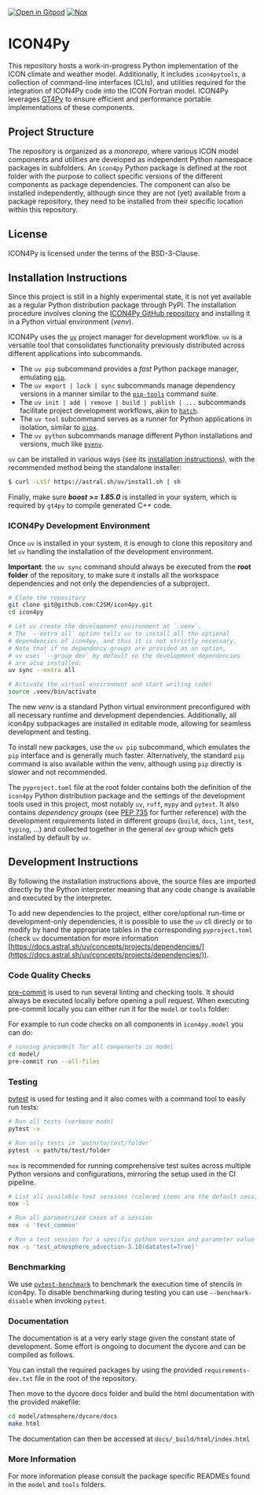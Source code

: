 [![Open in Gitpod](https://img.shields.io/badge/Gitpod-ready--to--code-908a85?logo=gitpod)](https://gitpod.io/#https://github.com/C2SM/icon4py)
[![Nox](https://img.shields.io/badge/%F0%9F%A6%8A-Nox-D85E00.svg)](https://github.com/wntrblm/nox)


# ICON4Py

This repository hosts a work-in-progress Python implementation of the ICON climate and weather model. Additionally, it includes `icon4pytools`, a collection of command-line interfaces (CLIs), and utilities required for the integration of ICON4Py code into the ICON Fortran model. ICON4Py leverages [GT4Py](https://github.com/GridTools/gt4py) to ensure efficient and performance portable implementations of these components.

## Project Structure

The repository is organized as a _monorepo_, where various ICON model components and utilities are developed as independent Python namespace packages in subfolders. An `icon4py` Python package is defined at the root folder with the purpose to collect specific versions of the different components as package dependencies. The component can also be installed independently, although since they are not (yet) available from a package repository, they need to be installed from their specific location within this repository.

## License

ICON4Py is licensed under the terms of the BSD-3-Clause.

## Installation Instructions

Since this project is still in a highly experimental state, it is not yet available as a regular Python distribution package through PyPI. The installation procedure involves cloning the [ICON4Py GitHub repository](https://github.com/C2SM/icon4py) and installing it in a Python virtual environment (_venv_).

ICON4Py uses the [`uv`](https://docs.astral.sh/uv/) project manager for development workflow. `uv` is a versatile tool that consolidates functionality previously distributed across different applications into subcommands.

- The `uv pip` subcommand provides a _fast_ Python package manager, emulating [`pip`](https://pip.pypa.io/en/stable/).
- The `uv export | lock | sync` subcommands manage dependency versions in a manner similar to the [`pip-tools`](https://pip-tools.readthedocs.io/en/stable/) command suite.
- The `uv init | add | remove | build | publish | ...` subcommands facilitate project development workflows, akin to [`hatch`](https://hatch.pypa.io/latest/).
- The `uv tool` subcommand serves as a runner for Python applications in isolation, similar to [`pipx`](https://pipx.pypa.io/stable/).
- The `uv python` subcommands manage different Python installations and versions, much like [`pyenv`](https://github.com/pyenv/pyenv).

`uv` can be installed in various ways (see its [installation instructions](https://docs.astral.sh/uv/getting-started/installation/)), with the recommended method being the standalone installer:

```bash
$ curl -LsSf https://astral.sh/uv/install.sh | sh 
```

Finally, make sure **_boost >= 1.85.0_** is installed in your system, which is required by `gt4py` to compile generated C++ code. 

### ICON4Py Development Environment

Once `uv` is installed in your system, it is enough to clone this repository and let `uv` handling the installation of the development environment. 

**Important**: the `uv sync` command should always be executed from the **root folder** of the repository, to make sure it installs all the workspace dependencies and not only the dependencies of a subproject. 

```bash
# Clone the repository
git clone git@github.com:C2SM/icon4py.git
cd icon4py

# Let uv create the development environment at `.venv`.
# The `--extra all` option tells uv to install all the optional
# dependencies of icon4py, and thus it is not strictly necessary.
# Note that if no dependency groups are provided as an option,
# uv uses `--group dev` by default so the development dependencies
# are also installed. 
uv sync --extra all

# Activate the virtual environment and start writing code!
source .venv/bin/activate
```

The new _venv_ is a standard Python virtual environment preconfigured with all necessary runtime and development dependencies. Additionally, all icon4py subpackages are installed in editable mode, allowing for seamless development and testing.

To install new packages, use the `uv pip` subcommand, which emulates the `pip` interface and is generally much faster. Alternatively, the standard `pip` command is also available within the venv, although using `pip` directly is slower and not recommended.

The `pyproject.toml` file at the root folder contains both the definition of the `icon4py` Python distribution package and the settings of the development tools used in this project, most notably `uv`, `ruff`, `mypy` and `pytest`. It also contains _dependency groups_ (see [PEP 735](https://peps.python.org/pep-0735/) for further reference) with the development requirements listed in different groups (`build`, `docs`, `lint`, `test`, `typing`, ...) and collected together in the general `dev` group which gets installed by default by `uv`.


## Development Instructions

By following the installation instructions above, the source files are imported directly by the Python interpreter meaning that any code change is available and executed by the interpreter.

To add new dependencies to the project, either core/optional run-time or development-only dependencies, it is possible to use the `uv` cli direcly or to modify by hand the appropriate tables in the corresponding `pyproject.toml` (check `uv` documentation for more information [https://docs.astral.sh/uv/concepts/projects/dependencies/](https://docs.astral.sh/uv/concepts/projects/dependencies/)).


### Code Quality Checks

[pre-commit](https://pre-commit.com/) is used to run several linting and checking tools. It should always be executed locally before opening a pull request. When executing pre-commit locally you can either run it for the `model` or `tools` folder:

For example to run code checks on all components in `icon4py.model` you can do:

```bash
# running precommit for all components in model
cd model/
pre-commit run --all-files
```

### Testing

[pytest](https://pytest.org/) is used for testing and it also comes with a command tool to easily run tests:

```bash
# Run all tests (verbose mode)
pytest -v

# Run only tests in `path/to/test/folder`
pytest -v path/to/test/folder
```

`nox` is recommended for running comprehensive test suites across multiple Python versions and configurations, mirroring the setup used in the CI pipeline.

```bash
# List all available test sessions (colored items are the default sessions)
nox -l

# Run all parametrized cases of a session
nox -s 'test_common'

# Run a test session for a specific python version and parameter value
nox -s 'test_atmosphere_advection-3.10(datatest=True)'
```

### Benchmarking

We use [`pytest-benchmark`](https://pytest-benchmark.readthedocs.io/en/latest/) to benchmark the execution time of stencils in icon4py. To disable benchmarking during testing you can use `--benchmark-disable` when invoking `pytest`.

### Documentation

The documentation is at a very early stage given the constant state of development. Some effort is ongoing to document the dycore and can be compiled as follows.

You can install the required packages by using the provided `requirements-dev.txt` file in the root of the repository.

Then move to the dycore docs folder and build the html documentation with the provided makefile:

```bash
cd model/atmosphere/dycore/docs
make html
```

The documentation can then be accessed at `docs/_build/html/index.html`

### More Information

For more information please consult the package specific READMEs found in the `model` and `tools` folders.
